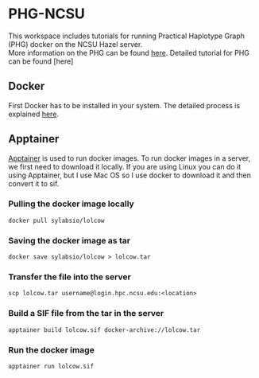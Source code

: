 # PHG-NCSU
This workspace includes tutorials for running Practical Haplotype Graph (PHG) docker on the NCSU Hazel server. \
More information on the PHG can be found [here](https://academic.oup.com/bioinformatics/article/38/15/3698/6617344).
Detailed tutorial for PHG can be found [here]
## Docker 
First Docker has to be installed in your system. The detailed process is explained [here](https://docs.docker.com/desktop/install/mac-install/).
## Apptainer 
[Apptainer](https://apptainer.org/docs/user/latest/quick_start.html) is used to run docker images. To run docker images in a server, we first need to download it locally. If you are using Linux you can do it using Apptainer, but I use Mac OS so I use docker to download it and then convert it to sif. 
### Pulling the docker image locally
```
docker pull sylabsio/lolcow
```
### Saving the docker image as tar
```
docker save sylabsio/lolcow > lolcow.tar
```
### Transfer the file into the server 
```
scp lolcow.tar username@login.hpc.ncsu.edu:<location>
```
### Build a SIF file from the tar in the **server**
```
apptainer build lolcow.sif docker-archive://lolcow.tar
```
### Run the docker image
```
apptainer run lolcow.sif
```

